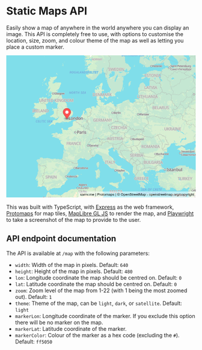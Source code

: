 # Static Maps API

Easily show a map of anywhere in the world anywhere you can display an image. This API is completely free to use, with options to customise the location, size, zoom, and colour theme of the map as well as letting you place a custom marker.

![Example map generated with the API](public/example.png)

This was built with TypeScript, with [Express](https://expressjs.com/) as the web framework, [Protomaps](https://protomaps.com/) for map tiles, [MapLibre GL JS](https://maplibre.org/maplibre-gl-js/docs/) to render the map, and [Playwright](https://playwright.dev/) to take a screenshot of the map to provide to the user.

## API endpoint documentation

The API is available at `/map` with the following parameters:

* `width`: Width of the map in pixels. Default: `640`
* `height`: Height of the map in pixels. Default: `480`
* `lon`: Longitude coordinate the map should be centred on. Default: `0`
* `lat`: Latitude coordinate the map should be centred on. Default: `0`
* `zoom`: Zoom level of the map from 1-22 (with 1 being the most zoomed out). Default: `1`
* `theme`: Theme of the map, can be `light`, `dark`, or `satellite`. Default: `light`
* `markerLon`: Longitude coordinate of the marker. If you exclude this option there will be no marker on the map.
* `markerLat`: Latitude coordinate of the marker.
* `markerColor`: Colour of the marker as a hex code (excluding the `#`). Default: `ff5050`